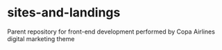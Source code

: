 # sites-and-landings
Parent repository for front-end development performed by Copa Airlines digital marketing theme

